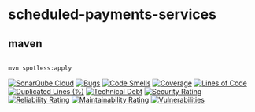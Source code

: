 # scheduled-payments-services

## maven

```bash

mvn spotless:apply
```
[![SonarQube Cloud](https://sonarcloud.io/images/project_badges/sonarcloud-light.svg)](https://sonarcloud.io/summary/new_code?id=rock-hu_scheduled-payments-services)
[![Bugs](https://sonarcloud.io/api/project_badges/measure?project=rock-hu_scheduled-payments-services&metric=bugs)](https://sonarcloud.io/summary/new_code?id=rock-hu_scheduled-payments-services)
[![Code Smells](https://sonarcloud.io/api/project_badges/measure?project=rock-hu_scheduled-payments-services&metric=code_smells)](https://sonarcloud.io/summary/new_code?id=rock-hu_scheduled-payments-services)
[![Coverage](https://sonarcloud.io/api/project_badges/measure?project=rock-hu_scheduled-payments-services&metric=coverage)](https://sonarcloud.io/summary/new_code?id=rock-hu_scheduled-payments-services)
[![Lines of Code](https://sonarcloud.io/api/project_badges/measure?project=rock-hu_scheduled-payments-services&metric=ncloc)](https://sonarcloud.io/summary/new_code?id=rock-hu_scheduled-payments-services)
[![Duplicated Lines (%)](https://sonarcloud.io/api/project_badges/measure?project=rock-hu_scheduled-payments-services&metric=duplicated_lines_density)](https://sonarcloud.io/summary/new_code?id=rock-hu_scheduled-payments-services)
[![Technical Debt](https://sonarcloud.io/api/project_badges/measure?project=rock-hu_scheduled-payments-services&metric=sqale_index)](https://sonarcloud.io/summary/new_code?id=rock-hu_scheduled-payments-services)
[![Security Rating](https://sonarcloud.io/api/project_badges/measure?project=rock-hu_scheduled-payments-services&metric=security_rating)](https://sonarcloud.io/summary/new_code?id=rock-hu_scheduled-payments-services)
[![Reliability Rating](https://sonarcloud.io/api/project_badges/measure?project=rock-hu_scheduled-payments-services&metric=reliability_rating)](https://sonarcloud.io/summary/new_code?id=rock-hu_scheduled-payments-services)
[![Maintainability Rating](https://sonarcloud.io/api/project_badges/measure?project=rock-hu_scheduled-payments-services&metric=sqale_rating)](https://sonarcloud.io/summary/new_code?id=rock-hu_scheduled-payments-services)
[![Vulnerabilities](https://sonarcloud.io/api/project_badges/measure?project=rock-hu_scheduled-payments-services&metric=vulnerabilities)](https://sonarcloud.io/summary/new_code?id=rock-hu_scheduled-payments-services)
